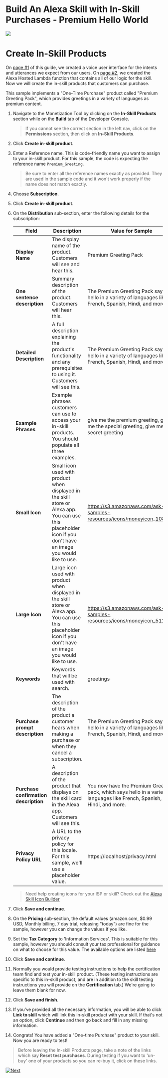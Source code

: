 # Build An Alexa Skill with In-Skill Purchases - Premium Hello World
<img src="https://m.media-amazon.com/images/G/01/mobile-apps/dex/alexa/alexa-skills-kit/tutorials/quiz-game/header._TTH_.png" />

# Create In-Skill Products

On [page #1](./1-setup-vui-alexa-hosted.md) of this guide, we created a voice user interface for the intents and utterances we expect from our users.  On [page #2](./2-create-alexa-hosted-function.md), we created the Alexa Hosted Lambda function that contains all of our logic for the skill. Now we will create the in-skill products that customers can purchase.

This sample implements a "One-Time Purchase" product called "Premium Greeting Pack", which provides greetings in a variety of languages as premium content.

1. Navigate to the Monetization Tool by clicking on the **In-Skill Products** section while on the **Build** tab of the Developer Console. 
    > If you cannot see the correct section in the left nav, click on the **Permissions** section, then click on **In-Skill Products**.
1. Click **Create in-skill product**.
1. Enter a Reference name.  This is code-friendly name you want to assign to your in-skill product.  For this sample, the code is expecting the reference name `Premium_Greeting`.
    > Be sure to enter all the reference names exactly as provided.  They are used in the sample code and it won't work properly if the name does not match exactly.
1. Choose **Subscription**.
1. Click **Create in-skill product**.
1. On the **Distribution** sub-section, enter the following details for the subscription:

    Field|Description|Value for Sample
    -----|-----------|------------------
    **Display Name**|The display name of the product.  Customers will see and hear this.  | Premium Greeting Pack
    **One sentence description**| Summary description of the product. Customers will hear this. | The Premium Greeting Pack says hello in a variety of languages like French, Spanish, Hindi, and more.
    **Detailed Description**|A full description explaining the product's functionality and any prerequisites to using it. Customers will see this.| The Premium Greeting Pack says hello in a variety of languages like French, Spanish, Hindi, and more.
    **Example Phrases**| Example phrases customers can use to access your in-skill products. You should populate all three examples. | give me the premium greeting, give me the special greeting, give me the secret greeting
    **Small Icon**| Small icon used with product when displayed in the skill store or Alexa app.  You can use this placeholder icon if you don't have an image you would like to use. | https://s3.amazonaws.com/ask-samples-resources/icons/moneyicon_108.png
    **Large Icon**| Large icon used with product when displayed in the skill store or Alexa app. You can use this placeholder icon if you don't have an image you would like to use. | https://s3.amazonaws.com/ask-samples-resources/icons/moneyicon_512.png
    **Keywords** | Keywords that will be used with search. | greetings
    **Purchase prompt description**| The description of the product a customer hears when making a purchase or when they cancel a subscription.| The Premium Greeting Pack says hello in a variety of languages like French, Spanish, Hindi, and more.
    **Purchase confirmation description**|A description of the product that displays on the skill card in the Alexa app. Customers will see this. | You now have the Premium Greeting pack, which says hello in a variety of languages like French, Spanish, Hindi, and more.
    **Privacy Policy URL**|A URL to the privacy policy for this locale. For this sample, we'll use a placeholder value. |https://localhost/privacy.html

    > Need help creating icons for your ISP or skill? Check out the [Alexa Skill Icon Builder](https://developer.amazon.com/docs/tools/icon-builder.html)

1. Click **Save and continue**.
1. On the **Pricing** sub-section, the default values (amazon.com, $0.99 USD, Monthly billing, 7 day trial, releasing "today") are fine for the sample, however you can change the values if you like.
1. Set the **Tax Category** to 'Information Services'.  This is suitable for this sample, however you should consult your tax professional for guidance on what to choose for this value.  The available options are listed [here](https://developer.amazon.com/docs/in-skill-purchase/3-create-isp-dev-console.html#tax-category)
1. Click **Save and continue**.
1. Normally you would provide testing instructions to help the certification team find and test your in-skill product.  (These testing instructions are specific to this in-skill product, and are in addition to the skill testing instructions you will provide on the **Certification** tab.)  We're going to leave them blank for now.
1. Click **Save and finish**.
1. If you've provided all the necessary information, you will be able to click **Link to skill** which will link this in-skill product with your skill.  If that's not an option, click **Continue** and then go back and fill in any missing information.
1. Congrats!  You have added a "One-time Purchase" product to your skill. Now you are ready to test!

> Before leaving the In-skill Products page, take a note of the links which say **Reset test purchases**.  During testing if you want to 'un-buy' one of your products so you can re-buy it, click on these links.

[![Next](https://m.media-amazon.com/images/G/01/mobile-apps/dex/alexa/alexa-skills-kit/tutorials/general/buttons/button_next_testing._TTH_.png)](./4-testing.md)
